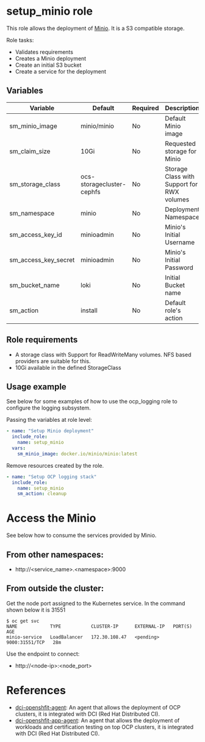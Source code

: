 # setup_minio role

This role allows the deployment of [Minio](https://min.io/). It is a S3 compatible storage.

Role tasks:
  - Validates requirements
  - Creates a Minio deployment
  - Create an initial S3 bucket
  - Create a service for the deployment

## Variables

| Variable                               | Default                       | Required   | Description                                   |
| -------------------------------------- | ----------------------------- | ---------- | ----------------------------------------------|
| sm_minio_image                         | minio/minio                   | No         | Default Minio image                           |
| sm_claim_size                          | 10Gi                          | No         | Requested storage for Minio                   |
| sm_storage_class                       | ocs-storagecluster-cephfs     | No         | Storage Class with Support for RWX volumes    |
| sm_namespace                           | minio                         | No         | Deployment Namespace                          |
| sm_access_key_id                       | minioadmin                    | No         | Minio's Initial Username                      |
| sm_access_key_secret                   | minioadmin                    | No         | Minio's Initial Password                      |
| sm_bucket_name                         | loki                          | No         | Initial Bucket name                           |
| sm_action                              | install                       | No         | Default role's action                         |

## Role requirements
  - A storage class with Support for ReadWriteMany volumes. NFS based providers are suitable for this.
  - 10Gi available in the defined StorageClass

## Usage example

See below for some examples of how to use the ocp_logging role to configure the logging subsystem.

Passing the variables at role level:
```yaml
- name: "Setup Minio deployment"
  include_role:
    name: setup_minio
  vars:
    sm_minio_image: docker.io/minio/minio:latest
```

Remove resources created by the role.
```yaml
- name: "Setup OCP logging stack"
  include_role:
    name: setup_minio
    sm_action: cleanup
```

# Access the Minio

See below how to consume the services provided by Minio.

## From other namespaces:
  - http://\<service_name\>.\<namespace\>:9000

## From outside the cluster:

Get the node port assigned to the Kubernetes service. In the command shown below it is 31551
```
$ oc get svc
NAME            TYPE           CLUSTER-IP      EXTERNAL-IP   PORT(S)          AGE
minio-service   LoadBalancer   172.30.108.47   <pending>     9000:31551/TCP   28m
```

Use the endpoint to connect:
  - http://\<node-ip\>:\<node_port\>

# References

* [dci-openshfit-agent](https://github.com/redhat-cip/dci-openshift-agent/): An agent that allows the deployment of OCP clusters, it is integrated with DCI (Red Hat Distributed CI).
* [dci-openshfit-app-agent](https://github.com/redhat-cip/dci-openshift-app-agent/): An agent that allows the deployment of workloads and certification testing on top OCP clusters, it is integrated with DCI (Red Hat Distributed CI).
